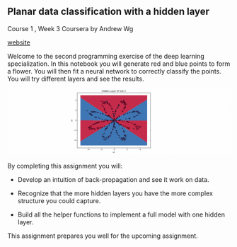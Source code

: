 ## Planar data classification with a hidden layer


Course 1 , Week 3  Coursera by Andrew Wg

[website](https://www.deeplearning.ai/)


Welcome to the second programming exercise of the deep learning specialization. In this notebook you will generate red and blue points to form a flower. You will then fit a neural network to correctly classify the points. You will try different layers and see the results.

![](images/result.png)

By completing this assignment you will:

- Develop an intuition of back-propagation and see it work on data.

- Recognize that the more hidden layers you have the more complex structure you could capture.

- Build all the helper functions to implement a full model with one hidden layer.

This assignment prepares you well for the upcoming assignment.